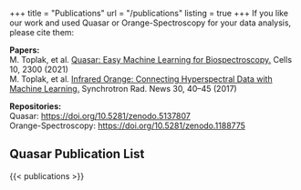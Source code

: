 +++
title = "Publications"
url = "/publications"
listing = true
+++
If you like our work and used Quasar or Orange-Spectroscopy for your data analysis, please cite them:

__Papers:__  
M. Toplak, et al. [Quasar: Easy Machine Learning for Biospectroscopy.](https://doi.org/10.3390/cells10092300) Cells 10, 2300 (2021)  
M. Toplak, et al. [Infrared Orange: Connecting Hyperspectral Data with Machine Learning.](https://doi.org/10.1080/08940886.2017.1338424) Synchrotron Rad. News 30, 40–45 (2017)

__Repositories:__  
Quasar: https://doi.org/10.5281/zenodo.5137807   
Orange-Spectroscopy: https://doi.org/10.5281/zenodo.1188775  

Quasar Publication List
-----------------------

{{< publications >}}
